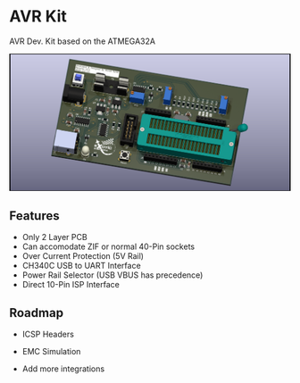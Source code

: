 
# AVR Kit

AVR Dev. Kit based on the ATMEGA32A


![Logo](https://raw.githubusercontent.com/Morad-T/EXOTIC-AVR-Kit/main/%5BEXOTIC%5D%20AVR%20Kit_3D_RT.png)


## Features

- Only 2 Layer PCB
- Can accomodate ZIF or normal 40-Pin sockets
- Over Current Protection (5V Rail)
- CH340C USB to UART Interface
- Power Rail Selector (USB VBUS has precedence)
- Direct 10-Pin ISP Interface


## Roadmap

- ICSP Headers

- EMC Simulation

- Add more integrations

